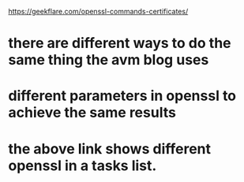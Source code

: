 https://geekflare.com/openssl-commands-certificates/
# there are different ways to do the same thing the avm blog uses
# different parameters in openssl to achieve the same results
# the above link shows different openssl in a tasks list.
